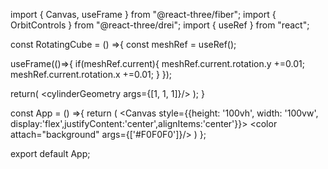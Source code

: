 import { Canvas, useFrame } from "@react-three/fiber";
import { OrbitControls } from "@react-three/drei";
import { useRef } from "react";


const RotatingCube = () =>{
  const meshRef = useRef();
  
  useFrame(()=>{
    if(meshRef.current){
      meshRef.current.rotation.y +=0.01;
      meshRef.current.rotation.x +=0.01;
    }
  });

  return(
    <mesh ref={meshRef}>
      <cylinderGeometry args={[1, 1,  1]}/>
      <meshLambertMaterial color="#468585" emissive="#468585"/>
    </mesh>
  );
}


const App = () =>{
  return (
    <Canvas style={{height: '100vh', width: '100vw', display:'flex',justifyContent:'center',alignItems:'center'}}>
      <OrbitControls enableZoom enablePan enableRotate />
      <directionalLight position={[1,1,1]} intensity={10} color={0x9CDBA6}/>
      <color attach="background" args={['#F0F0F0']}/>
     <RotatingCube/>
    </Canvas>
  )
};

export default App;